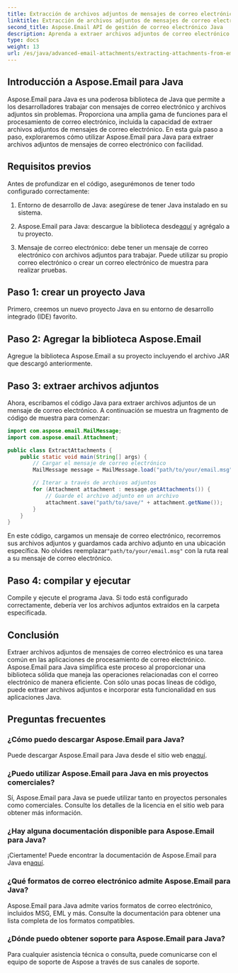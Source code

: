 ```yaml
---
title: Extracción de archivos adjuntos de mensajes de correo electrónico en Aspose.Email
linktitle: Extracción de archivos adjuntos de mensajes de correo electrónico en Aspose.Email
second_title: Aspose.Email API de gestión de correo electrónico Java
description: Aprenda a extraer archivos adjuntos de correo electrónico sin esfuerzo utilizando Aspose.Email para Java. Guía paso a paso para desarrolladores de Java.
type: docs
weight: 13
url: /es/java/advanced-email-attachments/extracting-attachments-from-email-messages/
---
```


## Introducción a Aspose.Email para Java

Aspose.Email para Java es una poderosa biblioteca de Java que permite a los desarrolladores trabajar con mensajes de correo electrónico y archivos adjuntos sin problemas. Proporciona una amplia gama de funciones para el procesamiento de correo electrónico, incluida la capacidad de extraer archivos adjuntos de mensajes de correo electrónico. En esta guía paso a paso, exploraremos cómo utilizar Aspose.Email para Java para extraer archivos adjuntos de mensajes de correo electrónico con facilidad.

## Requisitos previos

Antes de profundizar en el código, asegurémonos de tener todo configurado correctamente:

1. Entorno de desarrollo de Java: asegúrese de tener Java instalado en su sistema.

2.  Aspose.Email para Java: descargue la biblioteca desde[aquí](https://releases.aspose.com/email/java/) y agrégalo a tu proyecto.

3. Mensaje de correo electrónico: debe tener un mensaje de correo electrónico con archivos adjuntos para trabajar. Puede utilizar su propio correo electrónico o crear un correo electrónico de muestra para realizar pruebas.

## Paso 1: crear un proyecto Java

Primero, creemos un nuevo proyecto Java en su entorno de desarrollo integrado (IDE) favorito.

## Paso 2: Agregar la biblioteca Aspose.Email

Agregue la biblioteca Aspose.Email a su proyecto incluyendo el archivo JAR que descargó anteriormente.

## Paso 3: extraer archivos adjuntos

Ahora, escribamos el código Java para extraer archivos adjuntos de un mensaje de correo electrónico. A continuación se muestra un fragmento de código de muestra para comenzar:

```java
import com.aspose.email.MailMessage;
import com.aspose.email.Attachment;

public class ExtractAttachments {
    public static void main(String[] args) {
        // Cargar el mensaje de correo electrónico
        MailMessage message = MailMessage.load("path/to/your/email.msg");

        // Iterar a través de archivos adjuntos
        for (Attachment attachment : message.getAttachments()) {
            // Guarde el archivo adjunto en un archivo
            attachment.save("path/to/save/" + attachment.getName());
        }
    }
}
```

 En este código, cargamos un mensaje de correo electrónico, recorremos sus archivos adjuntos y guardamos cada archivo adjunto en una ubicación específica. No olvides reemplazar`"path/to/your/email.msg"` con la ruta real a su mensaje de correo electrónico.

## Paso 4: compilar y ejecutar

Compile y ejecute el programa Java. Si todo está configurado correctamente, debería ver los archivos adjuntos extraídos en la carpeta especificada.

## Conclusión

Extraer archivos adjuntos de mensajes de correo electrónico es una tarea común en las aplicaciones de procesamiento de correo electrónico. Aspose.Email para Java simplifica este proceso al proporcionar una biblioteca sólida que maneja las operaciones relacionadas con el correo electrónico de manera eficiente. Con sólo unas pocas líneas de código, puede extraer archivos adjuntos e incorporar esta funcionalidad en sus aplicaciones Java.

## Preguntas frecuentes

### ¿Cómo puedo descargar Aspose.Email para Java?

 Puede descargar Aspose.Email para Java desde el sitio web en[aquí](https://releases.aspose.com/email/java/).

### ¿Puedo utilizar Aspose.Email para Java en mis proyectos comerciales?

Sí, Aspose.Email para Java se puede utilizar tanto en proyectos personales como comerciales. Consulte los detalles de la licencia en el sitio web para obtener más información.

### ¿Hay alguna documentación disponible para Aspose.Email para Java?

 ¡Ciertamente! Puede encontrar la documentación de Aspose.Email para Java en[aquí](https://reference.aspose.com/email/java/).

### ¿Qué formatos de correo electrónico admite Aspose.Email para Java?

Aspose.Email para Java admite varios formatos de correo electrónico, incluidos MSG, EML y más. Consulte la documentación para obtener una lista completa de los formatos compatibles.

### ¿Dónde puedo obtener soporte para Aspose.Email para Java?

Para cualquier asistencia técnica o consulta, puede comunicarse con el equipo de soporte de Aspose a través de sus canales de soporte.
